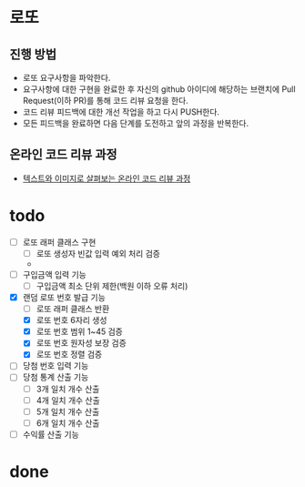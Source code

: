 # 로또
## 진행 방법
* 로또 요구사항을 파악한다.
* 요구사항에 대한 구현을 완료한 후 자신의 github 아이디에 해당하는 브랜치에 Pull Request(이하 PR)를 통해 코드 리뷰 요청을 한다.
* 코드 리뷰 피드백에 대한 개선 작업을 하고 다시 PUSH한다.
* 모든 피드백을 완료하면 다음 단계를 도전하고 앞의 과정을 반복한다.

## 온라인 코드 리뷰 과정
* [텍스트와 이미지로 살펴보는 온라인 코드 리뷰 과정](https://github.com/next-step/nextstep-docs/tree/master/codereview)

# todo
- [ ] 로또 래퍼 클래스 구현
  - [ ] 로또 생성자 빈값 입력 예외 처리 검증
  - 
- [ ] 구입금액 입력 기능
  - [ ] 구입금액 최소 단위 제한(백원 이하 오류 처리)
- [X] 랜덤 로또 번호 발급 기능
  - [ ] 로또 래퍼 클래스 반환
  - [x] 로또 번호 6자리 생성
  - [x] 로또 번호 범위 1~45 검증
  - [x] 로또 번호 원자성 보장 검증
  - [x] 로또 번호 정렬 검증
- [ ] 당첨 번호 입력 기능
- [ ] 당첨 통계 산출 기능
  - [ ] 3개 일치 개수 산출
  - [ ] 4개 일치 개수 산출
  - [ ] 5개 일치 개수 산출
  - [ ] 6개 일치 개수 산출
- [ ] 수익률 산출 기능

# done
